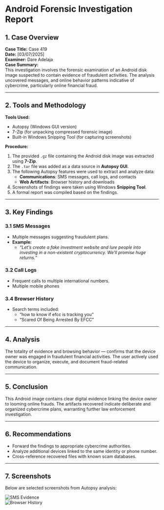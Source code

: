 # Android Forensic Investigation Report

## 1. Case Overview

**Case Title:** Case 419  
**Date:** [03/07/2025]  
**Examiner:** Dare Adelaja  
**Case Summary:**  
This investigation involves the forensic examination of an Android disk image suspected to contain evidence of fraudulent activities. The analysis uncovered messages, and online behavior patterns indicative of cybercrime, particularly online financial fraud.

---

## 2. Tools and Methodology

**Tools Used:**
- Autopsy (Windows GUI version)
- 7-Zip (for unpacking compressed forensic image)
- Built-in Windows Snipping Tool (for capturing screenshots)

**Procedure:**
1. The provided `.gz` file containing the Android disk image was extracted using **7-Zip**.
2. The `.tar` file was added as a data source in **Autopsy GUI**.
3. The following Autopsy features were used to extract and analyze data:
   - **Communications**: SMS messages, call logs, and contacts
   - **Web Artifacts**: Browser history and downloads
4. Screenshots of findings were taken using Windows **Snipping Tool**.
5. A formal report was compiled based on the findings.

---

## 3. Key Findings

### 3.1 SMS Messages  
- Multiple messages suggesting fraudulent plans.
- **Example:**
  - _“Let's create a fake investment website and lure people into investing in a non-existent cryptocurrency. We'll promise huge returns.”_

### 3.2 Call Logs  
- Frequent calls to multiple international numbers.
- Multiple mobile phones


### 3.4 Browser History  
- Search terms included:
  - “how to know if efcc is tracking you”
  - “Scared Of Being Arrested By EFCC”


---

## 4. Analysis

The totality of evidence and browsing behavior — confirms that the device owner was engaged in fraudulent financial activities. The user actively used the device to organize, execute, and document fraud-related communication.

---

## 5. Conclusion

This Android image contains clear digital evidence linking the device owner to looming online frauds. The artifacts recovered indicate deliberate and organized cybercrime plans, warranting further law enforcement investigation.

---

## 6. Recommendations

- Forward the findings to appropriate cybercrime authorities.
- Analyze additional devices linked to the same identity or phone number.
- Cross-reference recovered files with known scam databases.

---

## 7. Screenshots

Below are selected screenshots from Autopsy analysis:

![SMS Evidence](./android-investigation/screenshots/sms_log.png)  
![Browser History](./android-investigation/screenshots/browser_activity.png) 



